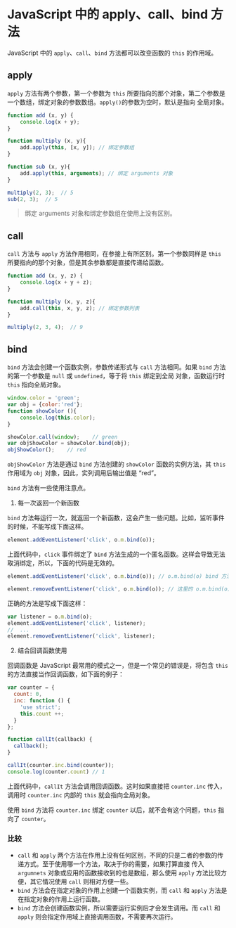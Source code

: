 # JavaScript 中的 apply、call、bind 方法


JavaScript 中的 `apply`、`call`、`bind` 方法都可以改变函数的 `this` 的作用域。

<!--more-->

## apply

`apply` 方法有两个参数，第一个参数为 `this` 所要指向的那个对象，第二个参数是一个数组，绑定对象的参数数组。`apply()`的参数为空时，默认是指向
全局对象。

```javascript
function add (x, y) {
    console.log(x + y);
}

function multiply (x, y){
    add.apply(this, [x, y]); // 绑定参数组
}

function sub (x, y){
    add.apply(this, arguments); // 绑定 arguments 对象
}

multiply(2, 3);  // 5
sub(2, 3);  // 5
```

> 绑定 arguments 对象和绑定参数组在使用上没有区别。

## call

`call` 方法与 `apply` 方法作用相同，在参接上有所区别。第一个参数同样是 `this` 所要指向的那个对象，但是其余参数都是直接传递给函数。

```javascript
function add (x, y, z) {
    console.log(x + y + z);
}

function multiply (x, y, z){
    add.call(this, x, y, z); // 绑定参数列表
}

multiply(2, 3, 4);  // 9

```

## bind

`bind` 方法会创建一个函数实例，参数传递形式与 `call` 方法相同。如果 `bind` 方法的第一个参数是 `null` 或 `undefined`，等于将 `this` 绑定到全局
对象，函数运行时 `this` 指向全局对象。

```javascript
window.color = 'green';
var obj = {color:'red'};
function showColor (){
    console.log(this.color);
}

showColor.call(window);    // green
var objShowColor = showColor.bind(obj);
objShowColor();    // red
```

`objShowColor` 方法是通过 `bind` 方法创建的 `showColor` 函数的实例方法，其 `this` 作用域为 `obj` 对象，因此，实列调用后输出值是 “red”。

`bind` 方法有一些使用注意点。

1. 每一次返回一个新函数

`bind` 方法每运行一次，就返回一个新函数，这会产生一些问题。比如，监听事件的时候，不能写成下面这样。

```javascript
element.addEventListener('click', o.m.bind(o));
```

上面代码中，`click` 事件绑定了 `bind` 方法生成的一个匿名函数。这样会导致无法取消绑定，所以，下面的代码是无效的。

```javascript
element.addEventListener('click', o.m.bind(o)); // o.m.bind(o) bind 方法生成的一个匿名函数

element.removeEventListener('click', o.m.bind(o)); // 这里的 o.m.bind(o) 是 bind 方法生成另一个新的匿名函数，所以 removeEventListener 不能取消绑定。
```

正确的方法是写成下面这样：

```javascript
var listener = o.m.bind(o);
element.addEventListener('click', listener);
//  ...
element.removeEventListener('click', listener);
```

2. 结合回调函数使用

回调函数是 JavaScript 最常用的模式之一，但是一个常见的错误是，将包含 `this` 的方法直接当作回调函数，如下面的例子：

```javascript
var counter = {
  count: 0,
  inc: function () {
    'use strict';
    this.count ++;
  }
};

function callIt(callback) {
  callback();
}

callIt(counter.inc.bind(counter));
console.log(counter.count) // 1
```

上面代码中，`callIt` 方法会调用回调函数。这时如果直接把 `counter.inc` 传入，调用时 `counter.inc` 内部的 `this` 就会指向全局对象。

使用 `bind` 方法将 `counter.inc` 绑定 `counter` 以后，就不会有这个问题，`this` 指向了 `counter`。

### 比较

- `call` 和 `apply` 两个方法在作用上没有任何区别，不同的只是二者的参数的传递方式。至于使用哪一个方法，取决于你的需要，如果打算直接
传入 `argumnets` 对象或应用的函数接收到的也是数组，那么使用 `apply` 方法比较方便，其它情况使用 `call` 则相对方便一些。
- `bind` 方法会在指定对象的作用上创建一个函数实例，而 `call` 和 `apply` 方法是在指定对象的作用上运行函数。
- `bind` 方法会创建函数实例，所以需要运行实例后才会发生调用。而 `call` 和 `apply` 则会指定作用域上直接调用函数，不需要再次运行。

